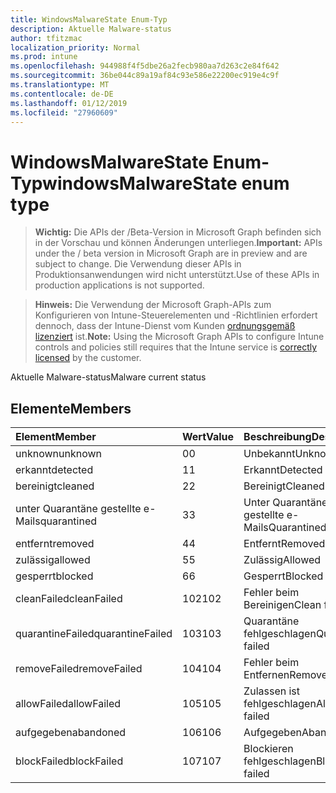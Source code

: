 ```yaml
---
title: WindowsMalwareState Enum-Typ
description: Aktuelle Malware-status
author: tfitzmac
localization_priority: Normal
ms.prod: intune
ms.openlocfilehash: 944988f4f5dbe26a2fecb980aa7d263c2e84f642
ms.sourcegitcommit: 36be044c89a19af84c93e586e22200ec919e4c9f
ms.translationtype: MT
ms.contentlocale: de-DE
ms.lasthandoff: 01/12/2019
ms.locfileid: "27960609"
---
```

# <a name="windowsmalwarestate-enum-type"></a><span data-ttu-id="6179d-103">WindowsMalwareState Enum-Typ</span><span class="sxs-lookup"><span data-stu-id="6179d-103">windowsMalwareState enum type</span></span>

> <span data-ttu-id="6179d-104">**Wichtig:** Die APIs der /Beta-Version in Microsoft Graph befinden sich in der Vorschau und können Änderungen unterliegen.</span><span class="sxs-lookup"><span data-stu-id="6179d-104">**Important:** APIs under the / beta version in Microsoft Graph are in preview and are subject to change.</span></span> <span data-ttu-id="6179d-105">Die Verwendung dieser APIs in Produktionsanwendungen wird nicht unterstützt.</span><span class="sxs-lookup"><span data-stu-id="6179d-105">Use of these APIs in production applications is not supported.</span></span>

> <span data-ttu-id="6179d-106">**Hinweis:** Die Verwendung der Microsoft Graph-APIs zum Konfigurieren von Intune-Steuerelementen und -Richtlinien erfordert dennoch, dass der Intune-Dienst vom Kunden [ordnungsgemäß lizenziert](https://go.microsoft.com/fwlink/?linkid=839381) ist.</span><span class="sxs-lookup"><span data-stu-id="6179d-106">**Note:** Using the Microsoft Graph APIs to configure Intune controls and policies still requires that the Intune service is [correctly licensed](https://go.microsoft.com/fwlink/?linkid=839381) by the customer.</span></span>

<span data-ttu-id="6179d-107">Aktuelle Malware-status</span><span class="sxs-lookup"><span data-stu-id="6179d-107">Malware current status</span></span>
## <a name="members"></a><span data-ttu-id="6179d-108">Elemente</span><span class="sxs-lookup"><span data-stu-id="6179d-108">Members</span></span>
|<span data-ttu-id="6179d-109">Element</span><span class="sxs-lookup"><span data-stu-id="6179d-109">Member</span></span>|<span data-ttu-id="6179d-110">Wert</span><span class="sxs-lookup"><span data-stu-id="6179d-110">Value</span></span>|<span data-ttu-id="6179d-111">Beschreibung</span><span class="sxs-lookup"><span data-stu-id="6179d-111">Description</span></span>|
|:---|:---|:---|
|<span data-ttu-id="6179d-112">unknown</span><span class="sxs-lookup"><span data-stu-id="6179d-112">unknown</span></span>|<span data-ttu-id="6179d-113">0</span><span class="sxs-lookup"><span data-stu-id="6179d-113">0</span></span>|<span data-ttu-id="6179d-114">Unbekannt</span><span class="sxs-lookup"><span data-stu-id="6179d-114">Unknown</span></span>|
|<span data-ttu-id="6179d-115">erkannt</span><span class="sxs-lookup"><span data-stu-id="6179d-115">detected</span></span>|<span data-ttu-id="6179d-116">1</span><span class="sxs-lookup"><span data-stu-id="6179d-116">1</span></span>|<span data-ttu-id="6179d-117">Erkannt</span><span class="sxs-lookup"><span data-stu-id="6179d-117">Detected</span></span>|
|<span data-ttu-id="6179d-118">bereinigt</span><span class="sxs-lookup"><span data-stu-id="6179d-118">cleaned</span></span>|<span data-ttu-id="6179d-119">2</span><span class="sxs-lookup"><span data-stu-id="6179d-119">2</span></span>|<span data-ttu-id="6179d-120">Bereinigt</span><span class="sxs-lookup"><span data-stu-id="6179d-120">Cleaned</span></span>|
|<span data-ttu-id="6179d-121">unter Quarantäne gestellte e-Mails</span><span class="sxs-lookup"><span data-stu-id="6179d-121">quarantined</span></span>|<span data-ttu-id="6179d-122">3</span><span class="sxs-lookup"><span data-stu-id="6179d-122">3</span></span>|<span data-ttu-id="6179d-123">Unter Quarantäne gestellte e-Mails</span><span class="sxs-lookup"><span data-stu-id="6179d-123">Quarantined</span></span>|
|<span data-ttu-id="6179d-124">entfernt</span><span class="sxs-lookup"><span data-stu-id="6179d-124">removed</span></span>|<span data-ttu-id="6179d-125">4</span><span class="sxs-lookup"><span data-stu-id="6179d-125">4</span></span>|<span data-ttu-id="6179d-126">Entfernt</span><span class="sxs-lookup"><span data-stu-id="6179d-126">Removed</span></span>|
|<span data-ttu-id="6179d-127">zulässig</span><span class="sxs-lookup"><span data-stu-id="6179d-127">allowed</span></span>|<span data-ttu-id="6179d-128">5</span><span class="sxs-lookup"><span data-stu-id="6179d-128">5</span></span>|<span data-ttu-id="6179d-129">Zulässig</span><span class="sxs-lookup"><span data-stu-id="6179d-129">Allowed</span></span>|
|<span data-ttu-id="6179d-130">gesperrt</span><span class="sxs-lookup"><span data-stu-id="6179d-130">blocked</span></span>|<span data-ttu-id="6179d-131">6</span><span class="sxs-lookup"><span data-stu-id="6179d-131">6</span></span>|<span data-ttu-id="6179d-132">Gesperrt</span><span class="sxs-lookup"><span data-stu-id="6179d-132">Blocked</span></span>|
|<span data-ttu-id="6179d-133">cleanFailed</span><span class="sxs-lookup"><span data-stu-id="6179d-133">cleanFailed</span></span>|<span data-ttu-id="6179d-134">102</span><span class="sxs-lookup"><span data-stu-id="6179d-134">102</span></span>|<span data-ttu-id="6179d-135">Fehler beim Bereinigen</span><span class="sxs-lookup"><span data-stu-id="6179d-135">Clean failed</span></span>|
|<span data-ttu-id="6179d-136">quarantineFailed</span><span class="sxs-lookup"><span data-stu-id="6179d-136">quarantineFailed</span></span>|<span data-ttu-id="6179d-137">103</span><span class="sxs-lookup"><span data-stu-id="6179d-137">103</span></span>|<span data-ttu-id="6179d-138">Quarantäne fehlgeschlagen</span><span class="sxs-lookup"><span data-stu-id="6179d-138">Quarantine failed</span></span>|
|<span data-ttu-id="6179d-139">removeFailed</span><span class="sxs-lookup"><span data-stu-id="6179d-139">removeFailed</span></span>|<span data-ttu-id="6179d-140">104</span><span class="sxs-lookup"><span data-stu-id="6179d-140">104</span></span>|<span data-ttu-id="6179d-141">Fehler beim Entfernen</span><span class="sxs-lookup"><span data-stu-id="6179d-141">Remove failed</span></span>|
|<span data-ttu-id="6179d-142">allowFailed</span><span class="sxs-lookup"><span data-stu-id="6179d-142">allowFailed</span></span>|<span data-ttu-id="6179d-143">105</span><span class="sxs-lookup"><span data-stu-id="6179d-143">105</span></span>|<span data-ttu-id="6179d-144">Zulassen ist fehlgeschlagen</span><span class="sxs-lookup"><span data-stu-id="6179d-144">Allow failed</span></span>|
|<span data-ttu-id="6179d-145">aufgegeben</span><span class="sxs-lookup"><span data-stu-id="6179d-145">abandoned</span></span>|<span data-ttu-id="6179d-146">106</span><span class="sxs-lookup"><span data-stu-id="6179d-146">106</span></span>|<span data-ttu-id="6179d-147">Aufgegeben</span><span class="sxs-lookup"><span data-stu-id="6179d-147">Abandoned</span></span>|
|<span data-ttu-id="6179d-148">blockFailed</span><span class="sxs-lookup"><span data-stu-id="6179d-148">blockFailed</span></span>|<span data-ttu-id="6179d-149">107</span><span class="sxs-lookup"><span data-stu-id="6179d-149">107</span></span>|<span data-ttu-id="6179d-150">Blockieren fehlgeschlagen</span><span class="sxs-lookup"><span data-stu-id="6179d-150">Block failed</span></span>|





